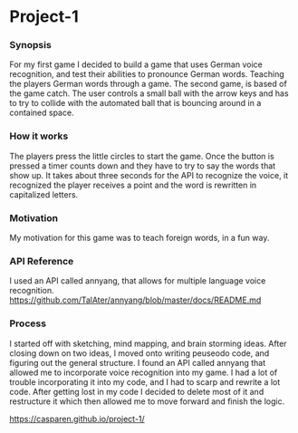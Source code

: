 # Project-1

### Synopsis
For my first game I decided to build a game that uses German voice recognition, and test their abilities to pronounce German words. Teaching the players German words through a game. 
The second game, is based of the game catch. The user controls a small ball with the arrow keys and has to try to collide with the automated ball that is bouncing around in a contained space.

### How it works
The players press the little circles to start the game. Once the button is pressed a timer counts down and they have to try to say the words that show up. It takes about three seconds for the API to recognize the voice, it recognized the player receives a point and the word is rewritten in capitalized letters. 

### Motivation
My motivation for this game was to teach foreign words, in a fun way.

### API Reference
I used an API called annyang, that allows for multiple language voice recognition. https://github.com/TalAter/annyang/blob/master/docs/README.md

### Process 
I started off with sketching, mind mapping, and brain storming ideas. After closing down on two ideas, I moved onto writing peuseodo code, and figuring out the general structure. I found an API called annyang that allowed me to incorporate voice recognition into my game. I had a lot of trouble incorporating it into my code, and I had to scarp and rewrite a lot code. After getting lost in my code I decided to delete most of it and restructure it which then allowed me to move forward and finish the logic. 


https://casparen.github.io/project-1/
